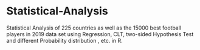 # Statistical-Analysis
Statistical Analysis of 225 countries as well as the 15000 best football players in 2019 data set using Regression, CLT, two-sided Hypothesis Test and different Probability distribution , etc. in R.
